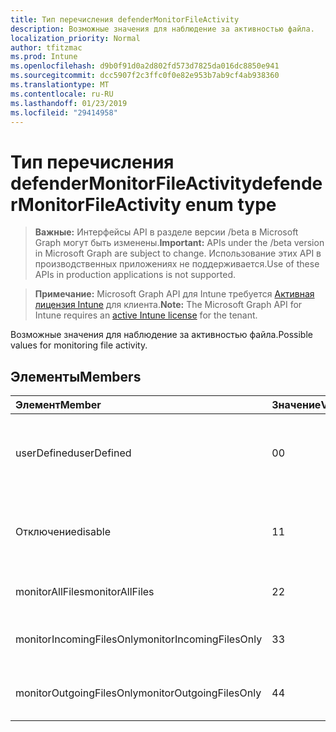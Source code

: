 ```yaml
---
title: Тип перечисления defenderMonitorFileActivity
description: Возможные значения для наблюдение за активностью файла.
localization_priority: Normal
author: tfitzmac
ms.prod: Intune
ms.openlocfilehash: d9b0f91d0a2d802fd573d7825da016dc8850e941
ms.sourcegitcommit: dcc5907f2c3ffc0f0e82e953b7ab9cf4ab938360
ms.translationtype: MT
ms.contentlocale: ru-RU
ms.lasthandoff: 01/23/2019
ms.locfileid: "29414958"
---
```

# <a name="defendermonitorfileactivity-enum-type"></a><span data-ttu-id="0a6c7-103">Тип перечисления defenderMonitorFileActivity</span><span class="sxs-lookup"><span data-stu-id="0a6c7-103">defenderMonitorFileActivity enum type</span></span>

> <span data-ttu-id="0a6c7-104">**Важные:** Интерфейсы API в разделе версии /beta в Microsoft Graph могут быть изменены.</span><span class="sxs-lookup"><span data-stu-id="0a6c7-104">**Important:** APIs under the /beta version in Microsoft Graph are subject to change.</span></span> <span data-ttu-id="0a6c7-105">Использование этих API в производственных приложениях не поддерживается.</span><span class="sxs-lookup"><span data-stu-id="0a6c7-105">Use of these APIs in production applications is not supported.</span></span>

> <span data-ttu-id="0a6c7-106">**Примечание:** Microsoft Graph API для Intune требуется [Активная лицензия Intune](https://go.microsoft.com/fwlink/?linkid=839381) для клиента.</span><span class="sxs-lookup"><span data-stu-id="0a6c7-106">**Note:** The Microsoft Graph API for Intune requires an [active Intune license](https://go.microsoft.com/fwlink/?linkid=839381) for the tenant.</span></span>

<span data-ttu-id="0a6c7-107">Возможные значения для наблюдение за активностью файла.</span><span class="sxs-lookup"><span data-stu-id="0a6c7-107">Possible values for monitoring file activity.</span></span>

## <a name="members"></a><span data-ttu-id="0a6c7-108">Элементы</span><span class="sxs-lookup"><span data-stu-id="0a6c7-108">Members</span></span>
|<span data-ttu-id="0a6c7-109">Элемент</span><span class="sxs-lookup"><span data-stu-id="0a6c7-109">Member</span></span>|<span data-ttu-id="0a6c7-110">Значение</span><span class="sxs-lookup"><span data-stu-id="0a6c7-110">Value</span></span>|<span data-ttu-id="0a6c7-111">Описание</span><span class="sxs-lookup"><span data-stu-id="0a6c7-111">Description</span></span>|
|:---|:---|:---|
|<span data-ttu-id="0a6c7-112">userDefined</span><span class="sxs-lookup"><span data-stu-id="0a6c7-112">userDefined</span></span>|<span data-ttu-id="0a6c7-113">0</span><span class="sxs-lookup"><span data-stu-id="0a6c7-113">0</span></span>|<span data-ttu-id="0a6c7-114">User Defined, значение по умолчанию, без цели.</span><span class="sxs-lookup"><span data-stu-id="0a6c7-114">User Defined, default value, no intent.</span></span>|
|<span data-ttu-id="0a6c7-115">Отключение</span><span class="sxs-lookup"><span data-stu-id="0a6c7-115">disable</span></span>|<span data-ttu-id="0a6c7-116">1</span><span class="sxs-lookup"><span data-stu-id="0a6c7-116">1</span></span>|<span data-ttu-id="0a6c7-117">Отключение мониторинга активности файла.</span><span class="sxs-lookup"><span data-stu-id="0a6c7-117">Disable monitoring file activity.</span></span>|
|<span data-ttu-id="0a6c7-118">monitorAllFiles</span><span class="sxs-lookup"><span data-stu-id="0a6c7-118">monitorAllFiles</span></span>|<span data-ttu-id="0a6c7-119">2</span><span class="sxs-lookup"><span data-stu-id="0a6c7-119">2</span></span>|<span data-ttu-id="0a6c7-120">Отслеживать все файлы.</span><span class="sxs-lookup"><span data-stu-id="0a6c7-120">Monitor all files.</span></span>|
|<span data-ttu-id="0a6c7-121">monitorIncomingFilesOnly</span><span class="sxs-lookup"><span data-stu-id="0a6c7-121">monitorIncomingFilesOnly</span></span>|<span data-ttu-id="0a6c7-122">3</span><span class="sxs-lookup"><span data-stu-id="0a6c7-122">3</span></span>| <span data-ttu-id="0a6c7-123">Отслеживание только входящих файлов.</span><span class="sxs-lookup"><span data-stu-id="0a6c7-123">Monitor incoming files only.</span></span>|
|<span data-ttu-id="0a6c7-124">monitorOutgoingFilesOnly</span><span class="sxs-lookup"><span data-stu-id="0a6c7-124">monitorOutgoingFilesOnly</span></span>|<span data-ttu-id="0a6c7-125">4</span><span class="sxs-lookup"><span data-stu-id="0a6c7-125">4</span></span>|<span data-ttu-id="0a6c7-126">Мониторинг только исходящих файлов.</span><span class="sxs-lookup"><span data-stu-id="0a6c7-126">Monitor outgoing files only.</span></span>|




